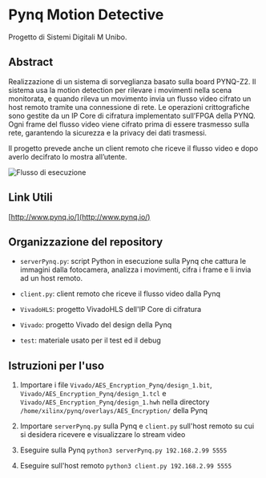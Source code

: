 # Pynq Motion Detective
Progetto di Sistemi Digitali M Unibo.

## Abstract
Realizzazione di un sistema di sorveglianza basato sulla board PYNQ-Z2. Il sistema usa la motion detection per rilevare i movimenti nella scena monitorata, e quando rileva un movimento invia un flusso video cifrato un host remoto tramite una connessione di rete. Le operazioni crittografiche sono gestite da un IP Core di cifratura implementato sull’FPGA della PYNQ. Ogni frame del flusso video viene cifrato prima di essere trasmesso sulla rete, garantendo la sicurezza e la privacy dei dati trasmessi.

Il progetto prevede anche un client remoto che riceve il flusso video e dopo averlo decifrato lo mostra all’utente.

![Flusso di esecuzione](https://github.com/LucaCimino/Project_SistemiDigitali/test/image/Overview.png)

## Link Utili
[http://www.pynq.io/](http://www.pynq.io/)

## Organizzazione del repository

- ```serverPynq.py```: script Python in esecuzione sulla Pynq che cattura le immagini dalla fotocamera, analizza i movimenti, cifra i frame e li invia ad un host remoto.  

- ```client.py```: client remoto che riceve il flusso video dalla Pynq

- ```VivadoHLS```: progetto VivadoHLS dell'IP Core di cifratura

- ```Vivado```: progetto Vivado del design della Pynq

- ```test```: materiale usato per il test ed il debug

## Istruzioni per l'uso

1. Importare i file ```Vivado/AES_Encryption_Pynq/design_1.bit```, ```Vivado/AES_Encryption_Pynq/design_1.tcl``` e ```Vivado/AES_Encryption_Pynq/design_1.hwh``` nella directory ```/home/xilinx/pynq/overlays/AES_Encryption/``` della Pynq

2. Importare ```serverPynq.py``` sulla Pynq e ```client.py``` sull'host remoto su cui si desidera ricevere e visualizzare lo stream video

3. Eseguire sulla Pynq ```python3 serverPynq.py 192.168.2.99 5555```

4. Eseguire sull'host remoto ```python3 client.py 192.168.2.99 5555``` 
